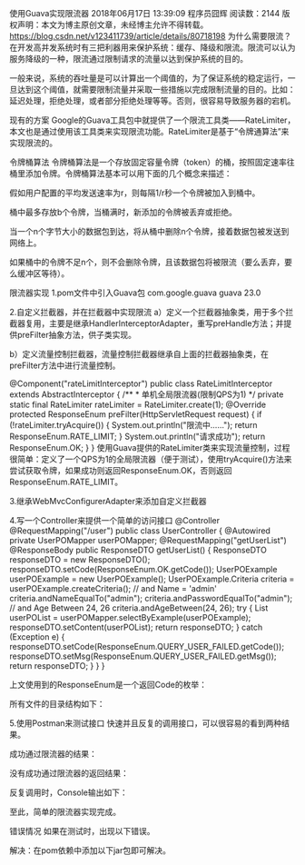 使用Guava实现限流器
2018年06月17日 13:39:09 程序员囧辉 阅读数：2144
 版权声明：本文为博主原创文章，未经博主允许不得转载。	https://blog.csdn.net/v123411739/article/details/80718198
为什么需要限流？
在开发高并发系统时有三把利器用来保护系统：缓存、降级和限流。限流可以认为服务降级的一种，限流通过限制请求的流量以达到保护系统的目的。



一般来说，系统的吞吐量是可以计算出一个阈值的，为了保证系统的稳定运行，一旦达到这个阈值，就需要限制流量并采取一些措施以完成限制流量的目的。比如：延迟处理，拒绝处理，或者部分拒绝处理等等。否则，很容易导致服务器的宕机。



现有的方案
Google的Guava工具包中就提供了一个限流工具类——RateLimiter，本文也是通过使用该工具类来实现限流功能。RateLimiter是基于“令牌通算法”来实现限流的。



令牌桶算法
令牌桶算法是一个存放固定容量令牌（token）的桶，按照固定速率往桶里添加令牌。令牌桶算法基本可以用下面的几个概念来描述：

假如用户配置的平均发送速率为r，则每隔1/r秒一个令牌被加入到桶中。

桶中最多存放b个令牌，当桶满时，新添加的令牌被丢弃或拒绝。

当一个n个字节大小的数据包到达，将从桶中删除n个令牌，接着数据包被发送到网络上。

如果桶中的令牌不足n个，则不会删除令牌，且该数据包将被限流（要么丢弃，要么缓冲区等待）。



限流器实现
1.pom文件中引入Guava包
<dependency>
    <groupId>com.google.guava</groupId>
    <artifactId>guava</artifactId>
    <version>23.0</version>
</dependency>


2.自定义拦截器，并在拦截器中实现限流
a）定义一个拦截器抽象类，用于多个拦截器复用，主要是继承HandlerInterceptorAdapter，重写preHandle方法；并提供preFilter抽象方法，供子类实现。





b）定义流量控制拦截器，流量控制拦截器继承自上面的拦截器抽象类，在preFilter方法中进行流量控制。

@Component("rateLimitInterceptor")
public class RateLimitInterceptor extends AbstractInterceptor {
    /**
     * 单机全局限流器(限制QPS为1)
     */
    private static final RateLimiter rateLimiter = RateLimiter.create(1);
    @Override
    protected ResponseEnum preFilter(HttpServletRequest request) {
        if (!rateLimiter.tryAcquire()) {
            System.out.println("限流中......");
            return ResponseEnum.RATE_LIMIT;
        }
        System.out.println("请求成功");
        return ResponseEnum.OK;
    }
}
使用Guava提供的RateLimiter类来实现流量控制，过程很简单：定义了一个QPS为1的全局限流器（便于测试），使用tryAcquire()方法来尝试获取令牌，如果成功则返回ResponseEnum.OK，否则返回ResponseEnum.RATE_LIMIT。



3.继承WebMvcConfigurerAdapter来添加自定义拦截器




4.写一个Controller来提供一个简单的访问接口
@Controller
@RequestMapping("/user")
public class UserController {
    @Autowired
    private UserPOMapper userPOMapper;
    @RequestMapping("getUserList")
    @ResponseBody
    public ResponseDTO getUserList() {
        ResponseDTO responseDTO = new ResponseDTO();
        responseDTO.setCode(ResponseEnum.OK.getCode());
        UserPOExample userPOExample = new UserPOExample();
        UserPOExample.Criteria criteria = userPOExample.createCriteria();
        // and Name = 'admin'
        criteria.andNameEqualTo("admin");
        criteria.andPasswordEqualTo("admin");
        // and Age Between 24, 26
        criteria.andAgeBetween(24, 26);
        try {
            List<UserPO> userPOList = userPOMapper.selectByExample(userPOExample);
            responseDTO.setContent(userPOList);
            return responseDTO;
        } catch (Exception e) {
            responseDTO.setCode(ResponseEnum.QUERY_USER_FAILED.getCode());
            responseDTO.setMsg(ResponseEnum.QUERY_USER_FAILED.getMsg());
            return responseDTO;
        }
    }
}


上文使用到的ResponseEnum是一个返回Code的枚举：





所有文件的目录结构如下：





5.使用Postman来测试接口
快速并且反复的调用接口，可以很容易的看到两种结果。

成功通过限流器的结果：





没有成功通过限流器的返回结果：





反复调用时，Console输出如下：





至此，简单的限流器实现完成。



错误情况
如果在测试时，出现以下错误。





解决：在pom依赖中添加以下jar包即可解决。